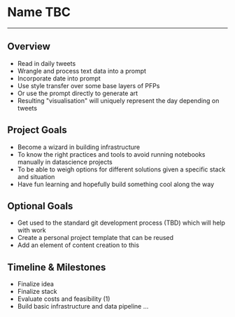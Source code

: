 # Name TBC

---

## Overview

- Read in daily tweets
- Wrangle and process text data into a prompt
- Incorporate date into prompt
- Use style transfer over some base layers of PFPs
- Or use the prompt directly to generate art
- Resulting "visualisation" will uniquely represent the day depending on tweets

## Project Goals

- Become a wizard in building infrastructure
- To know the right practices and tools to avoid running notebooks manually in datascience projects
- To be able to weigh options for different solutions given a specific stack and situation
- Have fun learning and hopefully build something cool along the way

## Optional Goals

- Get used to the standard git development process (TBD) which will help with work
- Create a personal project template that can be reused
- Add an element of content creation to this

## Timeline & Milestones

- Finalize idea
- Finalize stack
- Evaluate costs and feasibility (1)
- Build basic infrastructure and data pipeline
  ...

